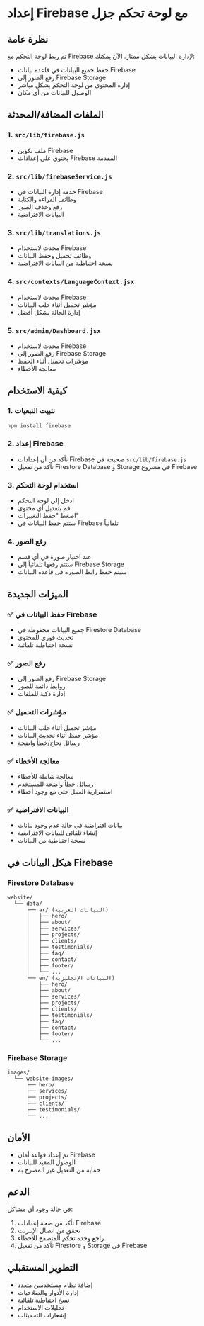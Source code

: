 # إعداد Firebase مع لوحة تحكم جزل

## نظرة عامة

تم ربط لوحة التحكم مع Firebase لإدارة البيانات بشكل ممتاز. الآن يمكنك:

- حفظ جميع البيانات في قاعدة بيانات Firebase
- رفع الصور إلى Firebase Storage
- إدارة المحتوى من لوحة التحكم بشكل مباشر
- الوصول للبيانات من أي مكان

## الملفات المضافة/المحدثة

### 1. `src/lib/firebase.js`
- ملف تكوين Firebase
- يحتوي على إعدادات Firebase المقدمة

### 2. `src/lib/firebaseService.js`
- خدمة إدارة البيانات في Firebase
- وظائف القراءة والكتابة
- رفع وحذف الصور
- البيانات الافتراضية

### 3. `src/lib/translations.js`
- محدث لاستخدام Firebase
- وظائف تحميل وحفظ البيانات
- نسخة احتياطية من البيانات الافتراضية

### 4. `src/contexts/LanguageContext.jsx`
- محدث لاستخدام Firebase
- مؤشر تحميل أثناء جلب البيانات
- إدارة الحالة بشكل أفضل

### 5. `src/admin/Dashboard.jsx`
- محدث لاستخدام Firebase
- رفع الصور إلى Firebase Storage
- مؤشرات تحميل أثناء الحفظ
- معالجة الأخطاء

## كيفية الاستخدام

### 1. تثبيت التبعيات
```bash
npm install firebase
```

### 2. إعداد Firebase
- تأكد من أن إعدادات Firebase صحيحة في `src/lib/firebase.js`
- تأكد من تفعيل Firestore Database و Storage في مشروع Firebase

### 3. استخدام لوحة التحكم
- ادخل إلى لوحة التحكم
- قم بتعديل أي محتوى
- اضغط "حفظ التغييرات"
- ستتم حفظ البيانات في Firebase تلقائياً

### 4. رفع الصور
- عند اختيار صورة في أي قسم
- ستتم رفعها تلقائياً إلى Firebase Storage
- سيتم حفظ رابط الصورة في قاعدة البيانات

## الميزات الجديدة

### ✅ حفظ البيانات في Firebase
- جميع البيانات محفوظة في Firestore Database
- تحديث فوري للمحتوى
- نسخة احتياطية تلقائية

### ✅ رفع الصور
- رفع الصور إلى Firebase Storage
- روابط دائمة للصور
- إدارة ذكية للملفات

### ✅ مؤشرات التحميل
- مؤشر تحميل أثناء جلب البيانات
- مؤشر حفظ أثناء تحديث البيانات
- رسائل نجاح/خطأ واضحة

### ✅ معالجة الأخطاء
- معالجة شاملة للأخطاء
- رسائل خطأ واضحة للمستخدم
- استمرارية العمل حتى مع وجود أخطاء

### ✅ البيانات الافتراضية
- بيانات افتراضية في حالة عدم وجود بيانات
- إنشاء تلقائي للبيانات الافتراضية
- نسخة احتياطية من البيانات

## هيكل البيانات في Firebase

### Firestore Database
```
website/
  └── data/
      ├── ar/ (البيانات العربية)
      │   ├── hero/
      │   ├── about/
      │   ├── services/
      │   ├── projects/
      │   ├── clients/
      │   ├── testimonials/
      │   ├── faq/
      │   ├── contact/
      │   ├── footer/
      │   └── ...
      └── en/ (البيانات الإنجليزية)
          ├── hero/
          ├── about/
          ├── services/
          ├── projects/
          ├── clients/
          ├── testimonials/
          ├── faq/
          ├── contact/
          ├── footer/
          └── ...
```

### Firebase Storage
```
images/
  └── website-images/
      ├── hero/
      ├── services/
      ├── projects/
      ├── clients/
      ├── testimonials/
      └── ...
```

## الأمان

- تم إعداد قواعد أمان Firebase
- الوصول المقيد للبيانات
- حماية من التعديل غير المصرح به

## الدعم

في حالة وجود أي مشاكل:

1. تأكد من صحة إعدادات Firebase
2. تحقق من اتصال الإنترنت
3. راجع وحدة تحكم المتصفح للأخطاء
4. تأكد من تفعيل Firestore و Storage في Firebase

## التطوير المستقبلي

- إضافة نظام مستخدمين متعدد
- إدارة الأدوار والصلاحيات
- نسخ احتياطية تلقائية
- تحليلات الاستخدام
- إشعارات التحديثات 